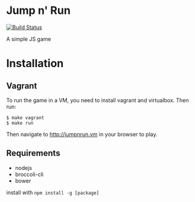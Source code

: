 # Jump n' Run
[![Build Status](https://api.travis-ci.org/anehx/jumpnrun.svg)](https://api.travis-ci.org/anehx/jumpnrun)

A simple JS game

# Installation

## Vagrant
To run the game in a VM, you need to install vagrant and virtualbox. Then run:
```
$ make vagrant
$ make run
```
Then navigate to http://jumpnrun.vm in your browser to play.

## Requirements
* nodejs
* broccoli-cli
* bower

install with `npm install -g [package]`
